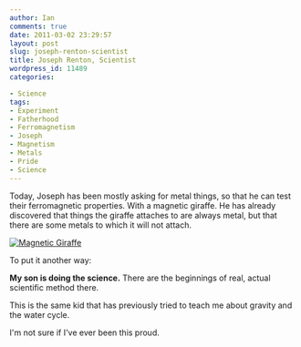 ```yaml
---
author: Ian
comments: true
date: 2011-03-02 23:29:57
layout: post
slug: joseph-renton-scientist
title: Joseph Renton, Scientist
wordpress_id: 11489
categories:

- Science
tags:
- Experiment
- Fatherhood
- Ferromagnetism
- Joseph
- Magnetism
- Metals
- Pride
- Science
---
```


Today, Joseph has been mostly asking for metal things, so that he can test their ferromagnetic properties.  With a magnetic giraffe.  He has already discovered that things the giraffe attaches to are always metal, but that there are some metals to which it will not attach.

[![Magnetic Giraffe](https://files.ianrenton.com/sites/blog/2011/03/IMG_5891-300x199.jpg)](https://files.ianrenton.com/sites/blog/2011/03/IMG_5891.jpg)

To put it another way:

**My son is doing the science.**  There are the beginnings of real, actual scientific method there.

This is the same kid that has previously tried to teach me about gravity and the water cycle.

I'm not sure if I've ever been this proud.
